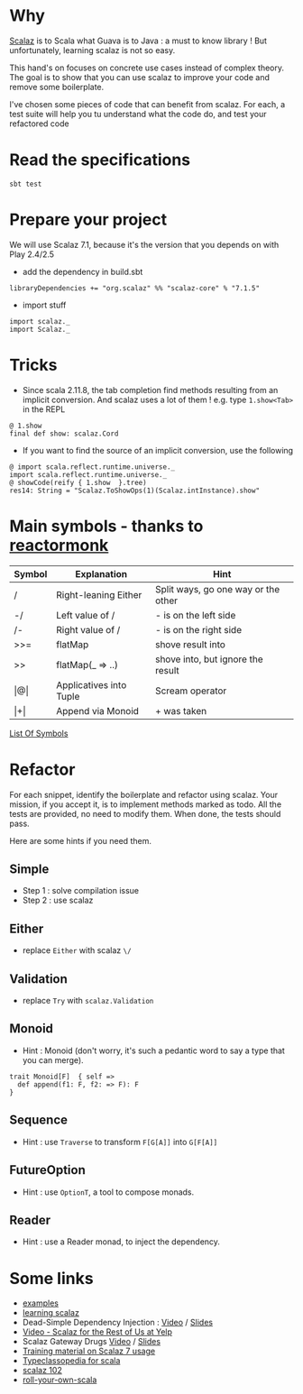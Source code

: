 # Why
[Scalaz](https://github.com/scalaz/scalaz) is to Scala what Guava is to Java : a must to know library ! But unfortunately, learning scalaz is not so easy.


This hand's on focuses on concrete use cases instead of complex theory. The goal is to show that you can use scalaz to
improve your code and remove some boilerplate.

I've chosen some pieces of code that can benefit from scalaz. For each, a test suite will help you tu understand what the code do, and test your refactored code

# Read the specifications

```
sbt test
```

# Prepare your project

We will use Scalaz 7.1, because it's the version that you depends on with Play 2.4/2.5

- add the dependency in build.sbt

```
libraryDependencies += "org.scalaz" %% "scalaz-core" % "7.1.5"
```

- import stuff

```
import scalaz._
import Scalaz._
```

# Tricks

- Since scala 2.11.8, the tab completion find methods resulting from an implicit conversion. And scalaz uses a lot of them ! e.g. type `1.show<Tab>` in the REPL

```
@ 1.show
final def show: scalaz.Cord
```

- If you want to find the source of an implicit conversion, use the following

```
@ import scala.reflect.runtime.universe._
import scala.reflect.runtime.universe._
@ showCode(reify { 1.show  }.tree)
res14: String = "Scalaz.ToShowOps(1)(Scalaz.intInstance).show"
```

# Main symbols - thanks to [reactormonk](https://gist.github.com/reactormonk/8bba396887cfa4d202c62761a1084ab5)

| Symbol  | Explanation             | Hint                                |
|---------|-------------------------|-------------------------------------|
| \/      | Right-leaning Either    | Split ways, go one way or the other |
| -\/     | Left value of \/        | - is on the left side               |
| \/-     | Right value  of \/      | - is on the right side              |
| >>=     | flatMap                 | shove result into                   |
| >>      | flatMap(_ => ..)        | shove into, but ignore the result   |
| \|@\|   | Applicatives into Tuple | Scream operator                     |
| \|+\|   | Append via Monoid       | + was taken                         |

[List Of Symbols](https://oss.sonatype.org/service/local/repositories/releases/archive/org/scalaz/scalaz_2.11/7.3.0-M2/scalaz_2.11-7.3.0-M2-javadoc.jar/!/index.html#index.index-_ )

# Refactor

For each snippet, identify the boilerplate and refactor using scalaz. Your mission, if you accept it, is to implement methods marked as todo. All the tests are provided, no need to modify them. When done, the tests should pass.

Here are some hints if you need them.

## Simple

- Step 1 : solve compilation issue
- Step 2 : use scalaz

## Either

- replace `Either` with scalaz `\/`

## Validation

- replace `Try` with `scalaz.Validation`

## Monoid

- Hint : Monoid (don't worry, it's such a pedantic word to say a type that you can merge).

```
trait Monoid[F]  { self =>
  def append(f1: F, f2: => F): F
}
```

## Sequence

- Hint : use `Traverse` to transform `F[G[A]]` into `G[F[A]]`

## FutureOption

- Hint : use `OptionT`, a tool to compose monads.

## Reader

- Hint : use a Reader monad, to inject the dependency.

# Some links

- [examples](https://github.com/scalaz/scalaz/tree/series/7.1.x/example/src/main/scala/scalaz/example)
- [learning scalaz](http://www.eed3si9n.com/learning-scalaz/)
- Dead-Simple Dependency Injection : [Video](https://www.youtube.com/watch?v=ZasXwtTRkio) /  [Slides](https://speakerdeck.com/marakana/dead-simple-dependency-injection-in-scala)
- [Video - Scalaz for the Rest of Us at Yelp](https://www.youtube.com/watch?v=kcfIH3GYXMI)
- Scalaz Gateway Drugs [Video](https://www.youtube.com/watch?v=BsC-11Baouw) / [Slides](http://slides.com/bwmcadams/scalaz-gateway-drugs#/)
- [Training material on Scalaz 7 usage](http://www.slideshare.net/mpilquist/scalaz-13068563)
- [Typeclassopedia for scala](http://typeclassopedia.bitbucket.org/)
- [scalaz 102](http://slides.com/coltfrederickson/scalaz-102-2-1#/)
- [roll-your-own-scala](https://meta.plasm.us/posts/2015/07/11/roll-your-own-scala/)